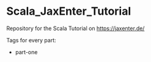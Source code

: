 # Scala_JaxEnter_Tutorial

Repository for the Scala Tutorial on https://jaxenter.de/

Tags for every part:

* part-one